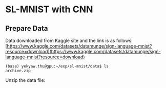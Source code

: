 # SL-MNIST with CNN

## Prepare Data

Data downloaded from Kaggle site and the link is as follows:  
[https://www.kaggle.com/datasets/datamunge/sign-language-mnist?resource=download](https://www.kaggle.com/datasets/datamunge/sign-language-mnist?resource=download)  


```
(base) yekyaw.thu@gpu:~/exp/sl-mnist/data$ ls
archive.zip
```

Unzip the data file:  

```

```

```

```

```

```

```

```

```

```

```

```

```

```

```

```

```

```

```

```

```

```

```

```

```

```

```

```

```

```

```

```

```

```

```

```

```

```

```

```

```

```

```

```

```

```

```

```

```

```

```

```

```

```

```

```

```

```

```

```
